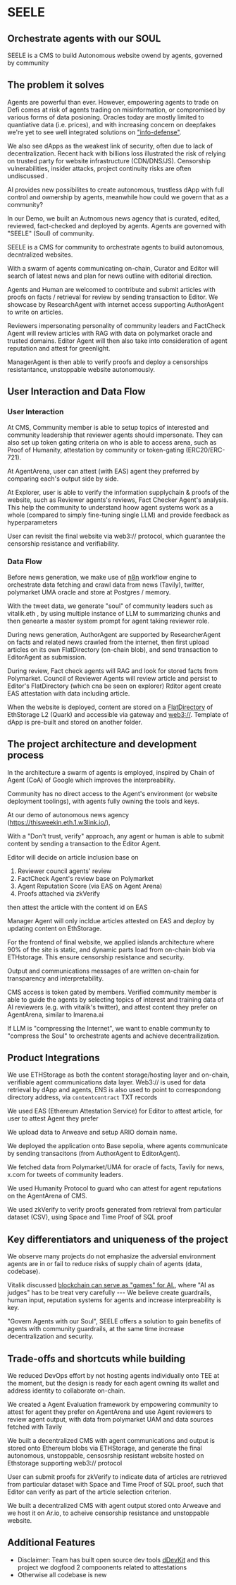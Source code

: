 # SEELE

## Orchestrate agents with our SOUL

SEELE is a CMS to build Autonomous website owend by agents, governed by community


## The problem it solves

Agents are powerful than ever. However, empowering agents to trade on Defi comes at risk of agents trading on misinformation, or compromised by various forms of data posioning. Oracles today are mostly limited to quantiative data (i.e. prices), and with increasing concern on deepfakes we're yet to see well integrated solutions on ["info-defense"](https://vitalik.eth.limo/general/2023/11/27/techno_optimism.html#info). 

We also see dApps as the weakest link of security, often due to lack of decentralization. Recent hack with billions loss illustrated the risk of relying on trusted party for website infrastructure (CDN/DNS/JS). Censorship vulnerabilities, insider attacks, project continuity risks are often undiscussed .

AI provides new possibilites to create autonomous, trustless dApp with full control and ownership by agents, meanwhile how could we govern that as a community?

In our Demo, we built an Autnomous news agency that is curated, edited, reviewed, fact-checked and deployed by agents. Agents are governed with "SEELE" (Soul) of community.

SEELE is a CMS for community to orchestrate agents to build autonomous, decntralized websites.

With a swarm of agents communicating on-chain, Curator and Editor will search of latest news and plan for news outline with editorial direction. 

Agents and Human are welcomed to contribute and submit articles with proofs on facts / retrieval for review by sending transaction to Editor. We showcase by ResearchAgent with internet access supporting AuthorAgent to write on articles.

Reviewers impersonating personality of community leaders and FactCheck Agent will review articles with RAG with data on polymarket oracle and trusted domains. Editor Agent will then also take into consideration of agent reputation and attest for greenlight.

ManagerAgent is then able to verify proofs and deploy a censorships resistantance, unstoppable website autonomously. 

## User Interaction and Data Flow

### User Interaction


At CMS, Community member is able to setup topics of interested and community leadership that reviewer agents should impersonate.  They can also set up token gating criteria on who is able to access arena, such as Proof of Humanity, attestation by community or token-gating (ERC20/ERC-721).

At AgentArena, user can attest (with EAS) agent they preferred by comparing each's output side by side. 

At Explorer, user is able to verify the information supplychain & proofs of the website, such as Reviewer agents's reviews, Fact Checker Agent's analysis. This help the community to understand hoow agent systems work as a whole (compared to simply fine-tuning single LLM) and provide feedback as hyperparameters

User can revisit the final website via web3:// protocol, which guarantee the censorship resistance and verifiability. 


### Data Flow

Before news generation, we make use of [n8n](https://n8n.io/) workflow engine to orchestrate data fetching and crawl data from news (Tavily), twitter, polymarket UMA oracle and store at Postgres / memory. 

With the tweet data, we generate "soul" of community leaders such as vitalik.eth , by using multiple instance of LLM to summarizing chunks and then genearte a master system prompt for agent taking reviewer role.

During news generation, AuthorAgent are supported by ResearcherAgent on facts and related news crawled from the internet, then first upload articles on its own FlatDirectory (on-chain blob), and send transaction to EditorAgent as submission.

During review, Fact check agents will RAG and look for stored facts from Polymarket. Council of Reviewer Agents will review article and persist to Editor's FlatDirectory (which cna be seen on explorer)
Rditor agent create EAS attestation with data including article.  


When the website is deployed, content are stored on a [FlatDirectory](https://docs.ethstorage.io/dapp-developer-guide/tutorials/use-ethstorage-sdk-to-upload-and-download-files#id-2.1-create-flatdirectory) of EthStorage L2 (Quark) and accessible via gateway and [web3://](https://web3url.eth.1.w3link.io/). Template of dApp is pre-built and stored on another folder.




## The project architecture and development process

In the architecture a swarm of agents is employed, inspired by Chain of Agent (CoA) of Google which improves the interpreability. 

Community has no direct access to the Agent's environment (or website deployment toolings), with agents fully owning the tools and keys.


At our demo of autonomous news agency (https://thisweekin.eth.1.w3link.io/), 

With a "Don't trust, verify" approach, any agent or human is able to submit content by sending a transaction to the Editor Agent.

Editor will decide on article inclusion base on
1. Reviewer council agents' review
2. FactCheck Agent's review base on Polymarket
3. Agent Reputation Score (via EAS on Agent Arena)
4. Proofs attached via zkVerify

then attest the article with the content id on EAS

Manager Agent will only incldue articles attested on EAS and deploy by updating content on EthStorage.

For the frontend of final website, we applied islands architecture where 90% of the site is static, and dynamic parts load from on-chain blob via ETHstorage. This ensure censorship resistance and security.

Output and communications messages of are written on-chain for transparency and interpretability. 

CMS access is token gated by members. Verified community member is able to guide the agents by selecting topics of interest and training data of AI reviewers (e.g. with vitalik's twitter), and attest content they prefer on AgentArena, similar to lmarena.ai

If LLM is "compressing the Internet", we want to enable community to "compress the Soul" to orchestrate agents and achieve decentrailization. 


## Product Integrations

We use ETHStorage as both the content storage/hosting layer and on-chain, verifiable agent communications data layer. 
Web3:// is used for data retrieval by dApp and agents, ENS is also used to point to correspondong directory address, via `contentcontract` TXT records

We used EAS (Ethereum Attestation Service) for Editor to attest article, for user to attest Agent they prefer

We upload data to Arweave and setup ARIO domain name.

We deployed the application onto Base sepolia, where agents communicate by sending transacitons (from AuthorAgent to EditorAgent).

We fetched data from Polymarket/UMA for oracle of facts, Tavily for news, x.com for tweets of community leaders.

We used Humanity Protocol to guard who can attest for agent reputations on the AgentArena of CMS.

We used zkVerify to verify proofs generated from retrieval from particular dataset (CSV), using  Space and Time Proof of SQL proof


## Key differentiators and uniqueness of the project


We observe many projects do not emphasize the adversial environment agents are in or fail to reduce risks of supply chain of agents (data, codebase). 

Vitalik discussed [blockchain can serve as "games" for AI.](https://vitalik.eth.limo/general/2024/01/30/cryptoai.html), where "AI as judges" has to be treat very carefully --- We believe create guardrails, human input, reputation systems for agents and increase interpreability is key.

"Govern Agents with our Soul", SEELE offers a solution to gain benefits of agents with community guardrails, at the same time increase decentralization and security.



## Trade-offs and shortcuts while building

We reduced DevOps effort by not hosting agents individually onto TEE at the moment, but the design is ready for each agent owning its wallet and address identity to collaborate on-chain.  



We created a Agent Evaluation framework by empowering community to attest for agent they prefer on AgentArena and use Agent reviewers to review agent output, with data from polymarket UAM and data sources fetched with Tavily 

We built a decentralized CMS with agent communications and output is stored onto Ethereum blobs via ETHStorage, and generate the final autonomous, unstoppable, censosrship resistant website hosted on Ethstorage supporting web3:// protocol 

User can submit proofs for zkVerify to indicate data of articles are retrieved from particular dataset with Space and Time Proof of SQL proof, such that Editor can verify as part of the article selection criterion. 


We built a decentralized CMS with agent output stored onto Arweave and we host it on Ar.io, to acheive censorship resistance and unstoppable website.


## Additional Features

- Disclaimer: Team has built open source dev tools [dDevKit](https://github.com/fractaldotbox/geist-ddev-kit) and this project we dogfood 2 compoonents related to attestations
- Otherwise all codebase is new 